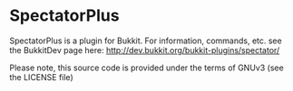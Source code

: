 SpectatorPlus
=============
SpectatorPlus is a plugin for Bukkit. For information, commands, etc. see the BukkitDev page here: http://dev.bukkit.org/bukkit-plugins/spectator/

Please note, this source code is provided under the terms of GNUv3 (see the LICENSE file)
